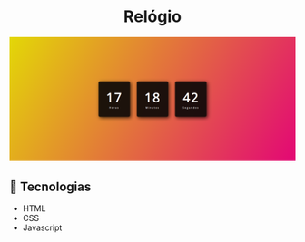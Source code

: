 <h1 align="center"> Relógio </h1>

<p align="center">
    <img alt="Relógio" src=".github/preview.png">
</p>

## 🚀 Tecnologias
- HTML
- CSS
- Javascript